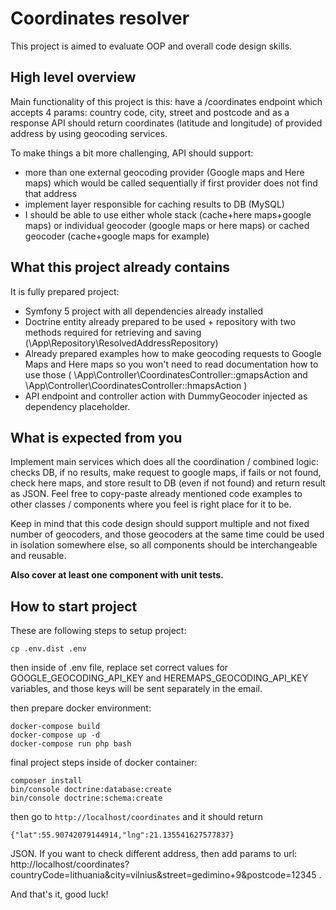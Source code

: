 # Coordinates resolver

This project is aimed to evaluate OOP and overall code design skills.

## High level overview

Main functionality of this project is this: have a /coordinates endpoint which accepts 4 params: country code, city, street and postcode and as a response API should return coordinates (latitude and longitude) of provided address by using geocoding services.

To make things a bit more challenging, API should support:
* more than one external geocoding provider (Google maps and Here maps) which would be called sequentially if first provider does not find that address
* implement layer responsible for caching results to DB (MySQL) 
* I should be able to use either whole stack (cache+here maps+google maps) or individual geocoder (google maps or here maps) or cached geocoder (cache+google maps for example)

## What this project already contains 

It is fully prepared project: 
* Symfony 5 project with all dependencies already installed
* Doctrine entity already prepared to be used + repository with two methods required for retrieving and saving (\App\Repository\ResolvedAddressRepository)
* Already prepared examples how to make geocoding requests to Google Maps and Here maps so you won't need to read documentation how to use those ( \App\Controller\CoordinatesController::gmapsAction and \App\Controller\CoordinatesController::hmapsAction )
* API endpoint and controller action with DummyGeocoder injected as dependency placeholder.

## What is expected from you

Implement main services which does all the coordination / combined logic: checks DB, if no results, make request to google maps, if fails or not found, check here maps, and store result to DB (even if not found) and return result as JSON. Feel free to copy-paste already mentioned code examples to other classes / components where you feel is right place for it to be.

Keep in mind that this code design should support multiple and not fixed number of geocoders, and those geocoders at the same time could be used in isolation somewhere else, so all components should be interchangeable and reusable.

**Also cover at least one component with unit tests.**

## How to start project

These are following steps to setup project:

```
cp .env.dist .env
```

then inside of .env file, replace set correct values for GOOGLE_GEOCODING_API_KEY and HEREMAPS_GEOCODING_API_KEY variables, and those keys will be sent separately in the email. 

then prepare docker environment:
```
docker-compose build
docker-compose up -d
docker-compose run php bash
```

final project steps inside of docker container:
```
composer install
bin/console doctrine:database:create
bin/console doctrine:schema:create
```

then go to `http://localhost/coordinates` and it should return 

```
{"lat":55.90742079144914,"lng":21.135541627577837}
```

JSON. If you want to check different address, then add params to url: http://localhost/coordinates?countryCode=lithuania&city=vilnius&street=gedimino+9&postcode=12345 . 

And that's it, good luck!

